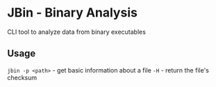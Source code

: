 # JBin - Binary Analysis
CLI tool to analyze data from binary executables

## Usage
`jbin -p <path>` - get basic information about a file
`-H` - return the file's checksum
